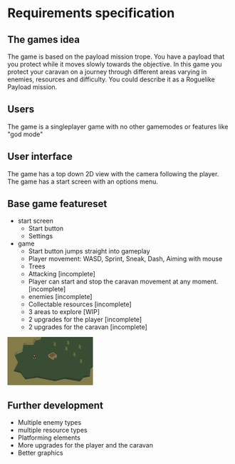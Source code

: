 # Requirements specification
## The games idea
The game is based on the payload mission trope. You have a payload that you protect while it moves slowly towards the objective. In this game you protect your caravan on a journey through different areas varying in enemies, resources and difficulty. You could describe it as a Roguelike Payload mission.
## Users
The game is a singleplayer game with no other gamemodes or features like "god mode"
## User interface
The game has a top down 2D view with the camera following the player.
The game has a start screen with an options menu.
## Base game featureset
- start screen
  - Start button 
  - Settings
- game
  - Start button jumps straight into gameplay
  - Player movement: WASD, Sprint, Sneak, Dash, Aiming with mouse
  - Trees
  - Attacking \[incomplete]
  - Player can start and stop the caravan movement at any moment. \[incomplete]
  - enemies \[incomplete]
  - Collectable resources \[incomplete]
  - 3 areas to explore \[WIP]
  - 2 upgrades for the player \[incomplete]
  - 2 upgrades for the caravan \[incomplete]
  
![http://url/to/img.png](https://raw.githubusercontent.com/VehvilainenPooki/OTProjekti/main/Payload_adventure_game/Documentation/Images/conceptdrawing.png)
## Further development
- Multiple enemy types
- multiple resource types
- Platforming elements
- More upgrades for the player and the caravan
- Better graphics
